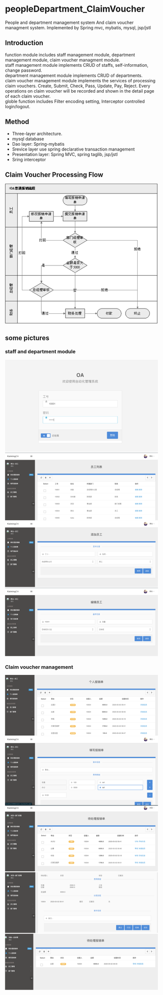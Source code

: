 # peopleDepartment_ClaimVoucher
People and department management system And claim voucher managment system. Implemented by Spring mvc, mybatis, mysql, jsp/jstl

## Introduction
function module includes staff management module, department management module, claim voucher managment module.  
staff management module implements CRUD of staffs, self-information, change password.  
department management module implements CRUD of departments.  
claim voucher management module implements the services of processing claim vouchers. Create, Submit, Check, Pass, Update, Pay, Reject. Every operations on claim voucher will be recorded and shown in the detail page of each claim voucher.  
globle function includes Filter encoding setting, Interceptor controlled login/logout.  

## Method
* Three-layer architecture.
* mysql database 
* Dao layer: Spring-mybatis 
* Srevice layer use spring declarative transaction management
* Presentation layer: Spring MVC, spring taglib, jsp/jstl
* Sring interceptor



## Claim Voucher Processing Flow

![index page](https://github.com/KaimingCui/peopleDepartment_ClaimVoucher/blob/master/1.png)  

## some pictures

### staff and department module
![index page](https://github.com/KaimingCui/peopleDepartment_ClaimVoucher/blob/master/3.png)  
![index page](https://github.com/KaimingCui/peopleDepartment_ClaimVoucher/blob/master/4.png)  
![index page](https://github.com/KaimingCui/peopleDepartment_ClaimVoucher/blob/master/5.png) 
![index page](https://github.com/KaimingCui/peopleDepartment_ClaimVoucher/blob/master/6.png)  

### Claim voucher management
![index page](https://github.com/KaimingCui/peopleDepartment_ClaimVoucher/blob/master/7.png)  
![index page](https://github.com/KaimingCui/peopleDepartment_ClaimVoucher/blob/master/8.png)  
![index page](https://github.com/KaimingCui/peopleDepartment_ClaimVoucher/blob/master/9.png)  
![index page](https://github.com/KaimingCui/peopleDepartment_ClaimVoucher/blob/master/10.png)  
![index page](https://github.com/KaimingCui/peopleDepartment_ClaimVoucher/blob/master/11.png)  


